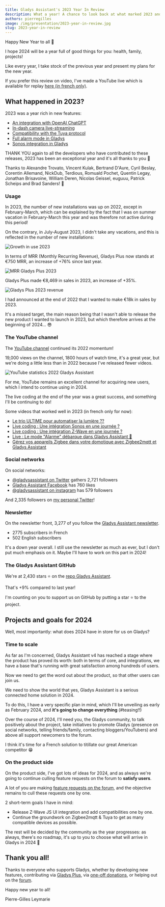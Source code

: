 ```yaml
---
title: Gladys Assistant's 2023 Year In Review
description: What a year! A chance to look back at what marked 2023 and the plans I have for 2024.
authors: pierregilles
image: /img/presentation/2023-year-in-review.jpg
slug: 2023-year-in-review
---
```


Happy New Year to all 🙌

I hope 2024 will be a year full of good things for you: health, family, projects!

Like every year, I take stock of the previous year and present my plans for the new year.

If you prefer this review on video, I've made a YouTube live which is available for replay [here (in french only)](https://www.youtube.com/watch?v=9aHgmzqObxQ).

## What happened in 2023?

<!--truncate-->

2023 was a year rich in new features:

- [An integration with OpenAI ChatGPT](/blog/open-ai-gpt-3-in-gladys-assistant/)
- [In-dash camera live-streaming](/blog/camera-live-streaming-gladys-assistant-4-23/)
- [Compatibility with the Tuya protocol](/blog/gladys-assistant-tuya/)
- [Full alarm mode in Gladys](/blog/gladys-4-30-alarm-mode/)
- [Sonos integration in Gladys](/blog/gladys-4-32-sonos-integration/)

THANK YOU again to all the developers who have contributed to these releases, 2023 has been an exceptional year and it's all thanks to you 🎉

Thanks to Alexandre Trovato, Vincent Kulak, Bertrand D'Aure, Cyril Beslay, Corentin Allemand, NickDub, Terdious, Romuald Pochet, Quentin Legay, Jonathan Brisavoine, William Deren, Nicolas Geissel, euguuu, Patrick Scheips and
Brad Sanders! 🙏

### Usage

In 2O23, the number of new installations was up on 2022, except in February-March, which can be explained by the fact that I was on summer vacation in February-March this year and was therefore not active during this period!

On the contrary, in July-August 2023, I didn't take any vacations, and this is reflected in the number of new installations:

![Growth in use 2023](../static/img/articles/en/year-in-review-2023/gladys-usage-2023.jpg)

In terms of MRR (Monthly Recurring Revenue), Gladys Plus now stands at €750 MRR, an increase of +76% since last year.

![MRR Gladys Plus 2023](../static/img/articles/en/year-in-review-2023/gladys-plus-mrr-2023.jpg)

Gladys Plus made €8,469 in sales in 2023, an increase of +35%.

![Gladys Plus 2023 revenue](../static/img/articles/en/year-in-review-2023/gladys-plus-revenue-2023.jpg)

I had announced at the end of 2022 that I wanted to make €18k in sales by 2023.

It's a missed target, the main reason being that I wasn't able to release the new product I wanted to launch in 2023, but which therefore arrives at the beginning of 2024... 😎

### The YouTube channel

The [YouTube channel](https://www.youtube.com/@GladysAssistant) continued its 2022 momentum!

19,000 views on the channel, 1800 hours of watch time, it's a great year, but we're doing a little less than in 2022 because I've released fewer videos.

![YouTube statistics 2022 Gladys Assistant](../static/img/articles/en/year-in-review-2023/youtube-stats-2023.jpg)

For me, YouTube remains an excellent channel for acquiring new users, which I intend to continue using in 2024.

The live coding at the end of the year was a great success, and something I'll be continuing to do!

Some videos that worked well in 2023 (in french only for now):

- [Le trio ULTIME pour automatiser la lumière ??](https://www.youtube.com/watch?v=gNlZ2bId8Z0)
- [Live coding : Une intégration Sonos en une journée ?](https://www.youtube.com/watch?v=M4vOjQXMiZI)
- [Live coding : Une intégration Z-Wave en une journée ?](https://www.youtube.com/live/f6mWvy2kWSs?si=tSEA8-RtAdbY2C5d&t=454)
- [Live : Le mode "Alarme" débarque dans Gladys Assistant 🎉](https://www.youtube.com/watch?v=qEcVqvkg-Yc)
- [Gérez vos appareils Zigbee dans votre domotique avec Zigbee2mqtt et Gladys Assistant](https://youtu.be/ALW3uDB9P0s)

### Social networks

On social networks:

- [@gladysassistant on Twitter](https://twitter.com/gladysassistant) gathers 2,721 followers
- [Gladys Assistant Facebook](https://www.facebook.com/gladysassistant) has 760 likes
- [@gladysassistant on instagram](https://www.instagram.com/gladysassistant) has 579 followers

And 2,335 followers on [my personal Twitter](https://twitter.com/pierregillesl)!

### Newsletter

On the newsletter front, 3,277 of you follow the [Gladys Assistant newsletter](https://email-list.gladysassistant.com/subscription/haflMsWmU).

- 2775 subscribers in French
- 502 English subscribers

It's a down year overall. I still use the newsletter as much as ever, but I don't put much emphasis on it. Maybe I'll have to work on this part in 2024!

### The Gladys Assistant GitHub

We're at 2,430 stars ⭐ on the [repo Gladys Assistant](https://github.com/GladysAssistant/Gladys).

That's +9% compared to last year!

I'm counting on you to support us on GitHub by putting a star ⭐ to the project.

## Projects and goals for 2024

Well, most importantly: what does 2024 have in store for us on Gladys?

### Time to scale

As far as I'm concerned, Gladys Assistant v4 has reached a stage where the product has proved its worth: both in terms of core, and integrations, we have a base that's running with great satisfaction among hundreds of users.

Now we need to get the word out about the product, so that other users can join us.

We need to show the world that yes, Gladys Assistant is a serious connected home solution in 2024.

To do this, I have a very specific plan in mind, which I'll be unveiling as early as February 2024, and **it's going to change everything** (#teasing!!)

Over the course of 2024, I'll need you, the Gladys community, to talk positively about the project, take initiatives to promote Gladys (presence on social networks, telling friends/family, contacting bloggers/YouTubers) and above all support newcomers to the forum.

I think it's time for a French solution to titillate our great American competitor 😁

### On the product side

On the product side, I've got lots of ideas for 2024, and as always we're going to continue culling feature requests on the forum to **satisfy users**.

A lot of you are making [feature requests on the forum](https://en-community.gladysassistant.com/c/feature-requests/7), and the objective remains to cull these requests one by one.

2 short-term goals I have in mind:

- Release Z-Wave JS UI integration and add compatibilities one by one.
- Continue the groundwork on Zigbee2mqtt & Tuya to get as many compatible devices as possible.

The rest will be decided by the community as the year progresses: as always, there's no roadmap, it's up to you to choose what will arrive in Gladys in 2024 🙌

## Thank you all!

Thanks to everyone who supports Gladys, whether by developing new features, contributing via [Gladys Plus](/plus/), via [one-off donations](https://www.buymeacoffee.com/gladysassistant), or helping out on the [forum](https://en-community.gladysassistant.com/).

Happy new year to all!

Pierre-Gilles Leymarie
